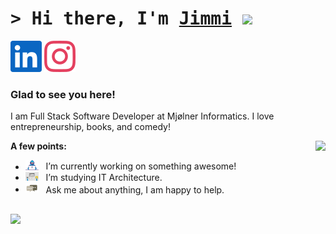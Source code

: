 # <samp>&gt; Hi there, I'm <a href="https://jimm.is" target="_blank">Jimmi</a> <img src="https://media.giphy.com/media/hvRJCLFzcasrR4ia7z/giphy.gif" width="25"> </samp>

[![Alt text](./assets/linkedin.svg)](https://www.linkedin.com/in/jimmigmortensen/)
[![Alt text](./assets/instagram.svg)](https://www.instagram.com/thatjimmi/)

### Glad to see you here! &nbsp;

I am Full Stack Software Developer at Mjølner Informatics. I love entrepreneurship, books, and comedy!

<img align="right" style="border-radius: 1%" height="220em" src="https://media0.giphy.com/media/nDSlfqf0gn5g4/giphy.gif?cid=ecf05e47o2ypajuthbruv9nyvdw4d2731lggbsqml1h8gyqd&ep=v1_gifs_search&rid=giphy.gif&ct=g"/>

**A few points:**

- <img src="./assets/developer.gif?raw=true" width="21" />&nbsp;&nbsp; I’m currently working on something awesome!
- <img src="./assets/lightning.gif?raw=true" width="21" />&nbsp;&nbsp; I’m studying IT Architecture.
- <img src="./assets/message.gif?raw=true" width="21" />&nbsp;&nbsp; Ask me about anything, I am happy to help.
<!-- - <img src="./assets/doc.gif?raw=true" width="21" />&nbsp;&nbsp; [My Resume](./assets/Resume.pdf). -->

</br>

<img  height="480em" src="https://github-readme-stats.vercel.app/api/top-langs/?username=thatjimmi&show_icons=true&bg_color=0D1117&langs_count=8&title_color=fff&text_color=fff"/>
